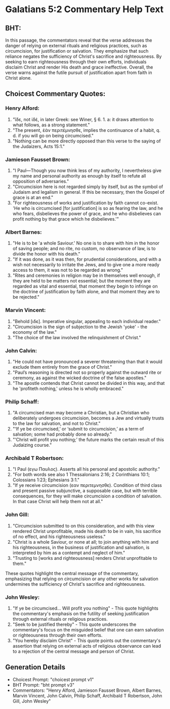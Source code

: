 # Galatians 5:2 Commentary Help Text

## BHT:
In this passage, the commentators reveal that the verse addresses the danger of relying on external rituals and religious practices, such as circumcision, for justification or salvation. They emphasize that such reliance negates the sufficiency of Christ's sacrifice and righteousness. By seeking to earn righteousness through their own efforts, individuals disclaim Christ and render His death and grace ineffective. Overall, the verse warns against the futile pursuit of justification apart from faith in Christ alone.

## Choicest Commentary Quotes:
### Henry Alford:
1. "ἴδε, not ἰδέ, in later Greek: see Winer, § 6. 1. a: it draws attention to what follows, as a strong statement."
2. "The present, ἐὰν περιτέμνησθε, implies the continuance of a habit, q. d. if you will go on being circumcised."
3. "Nothing can be more directly opposed than this verse to the saying of the Judaizers, Acts 15:1."

### Jamieson Fausset Brown:
1. "I Paul—Though you now think less of my authority, I nevertheless give my name and personal authority as enough by itself to refute all opposition of adversaries."
2. "Circumcision here is not regarded simply by itself, but as the symbol of Judaism and legalism in general. If this be necessary, then the Gospel of grace is at an end."
3. "For righteousness of works and justification by faith cannot co-exist. 'He who is circumcised [for justification] is so as fearing the law, and he who fears, disbelieves the power of grace, and he who disbelieves can profit nothing by that grace which he disbelieves.'"

### Albert Barnes:
1. "He is to be 'a whole Saviour.' No one is to share with him in the honor of saving people; and no rite, no custom, no observance of law, is to divide the honor with his death."
2. "If it was done, as it was then, for prudential considerations, and with a wish not necessarily to irritate the Jews, and to give one a more ready access to them, it was not to be regarded as wrong."
3. "Rites and ceremonies in religion may be in themselves well enough, if they are held to be matters not essential; but the moment they are regarded as vital and essential, that moment they begin to infringe on the doctrine of justification by faith alone, and that moment they are to be rejected."

### Marvin Vincent:
1. "Behold [ιδε]. Imperative singular, appealing to each individual reader."
2. "Circumcision is the sign of subjection to the Jewish 'yoke' - the economy of the law."
3. "The choice of the law involved the relinquishment of Christ."

### John Calvin:
1. "He could not have pronounced a severer threatening than that it would exclude them entirely from the grace of Christ."
2. "Paul’s reasoning is directed not so properly against the outward rite or ceremony, as against the wicked doctrine of the false apostles."
3. "The apostle contends that Christ cannot be divided in this way, and that he 'profiteth nothing,' unless he is wholly embraced."

### Philip Schaff:
1. "A circumcised man may become a Christian, but a Christian who deliberately undergoes circumcision, becomes a Jew and virtually trusts to the law for salvation, and not to Christ." 
2. "‘If ye be circumcised,’ or ‘submit to circumcision,’ as a term of salvation; some had probably done so already." 
3. "‘Christ will profit you nothing;’ the future marks the certain result of this Judaizing course."

### Archibald T Robertson:
1. "I Paul (εγω Παυλος). Asserts all his personal and apostolic authority." 
2. "For both words see also 1 Thessalonians 2:16; 2 Corinthians 10:1; Colossians 1:23; Ephesians 3:1." 
3. "If ye receive circumcision (εαν περιτεμνησθε). Condition of third class and present passive subjunctive, a supposable case, but with terrible consequences, for they will make circumcision a condition of salvation. In that case Christ will help them not at all."

### John Gill:
1. "Circumcision submitted to on this consideration, and with this view rendered Christ unprofitable, made his death to be in vain, his sacrifice of no effect, and his righteousness useless."
2. "Christ is a whole Saviour, or none at all; to join anything with him and his righteousness, in the business of justification and salvation, is interpreted by him as a contempt and neglect of him."
3. "Trusting to [works and righteousness] renders Christ unprofitable to them."

These quotes highlight the central message of the commentary, emphasizing that relying on circumcision or any other works for salvation undermines the sufficiency of Christ's sacrifice and righteousness.

### John Wesley:
1. "If ye be circumcised... Will profit you nothing" - This quote highlights the commentary's emphasis on the futility of seeking justification through external rituals or religious practices.
2. "Seek to be justified thereby" - This quote underscores the commentary's focus on the misguided belief that one can earn salvation or righteousness through their own efforts.
3. "You hereby disclaim Christ" - This quote points out the commentary's assertion that relying on external acts of religious observance can lead to a rejection of the central message and person of Christ.


## Generation Details
- Choicest Prompt: "choicest prompt v1"
- BHT Prompt: "bht prompt v3"
- Commentators: "Henry Alford, Jamieson Fausset Brown, Albert Barnes, Marvin Vincent, John Calvin, Philip Schaff, Archibald T Robertson, John Gill, John Wesley"
